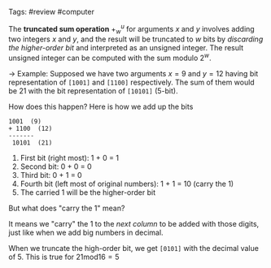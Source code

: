 Tags: #review #computer 

The **truncated sum operation** $+_{w}^u$  for arguments $x$ and $y$ involves adding two integers $x$ and $y$, and the result will be truncated to $w$ bits by *discarding the higher-order bit* and interpreted as an unsigned integer. The result unsigned integer can be computed with the sum modulo $2^w$.

-> Example: Supposed we have two arguments $x=9$ and $y=12$ having bit representation of `[1001]` and `[1100]` respectively. The sum of them would be 21 with the bit representation of `[10101]` (5-bit). 

How does this happen? Here is how we add up the bits

```
1001  (9)
+ 1100  (12)
-------
 10101  (21)
```

1. First bit (right most): 1 + 0 = 1
2. Second bit: 0 + 0 = 0
3. Third bit: 0 + 1 = 0
4. Fourth bit (left most of original numbers): 1 + 1 = 10 (carry the 1)
5. The carried 1 will be the higher-order bit

But what does "carry the 1" mean?

It means we "carry" the 1 to the *next column* to be added with those digits, just like when we add big numbers in decimal. 

When we truncate the high-order bit, we get `[0101]` with the decimal value of 5. This is true for $21\text{mod}16=5$

